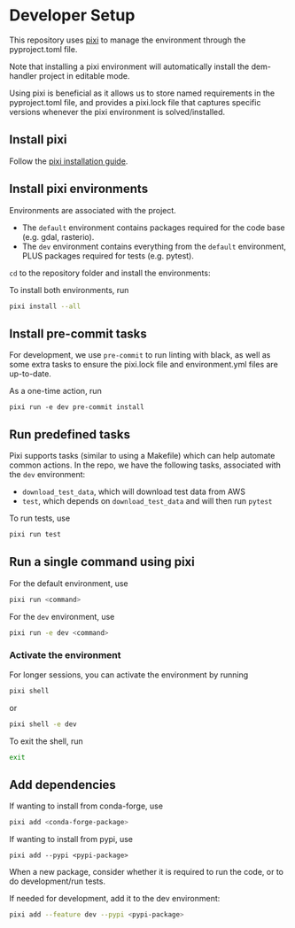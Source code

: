 # Developer Setup

This repository uses [pixi](https://pixi.sh/latest/) to manage the environment through the pyproject.toml file.

Note that installing a pixi environment will automatically install the dem-handler project in editable mode.

Using pixi is beneficial as it allows us to store named requirements in the pyproject.toml file, and provides a pixi.lock file that captures specific versions whenever the pixi environment is solved/installed.

## Install pixi

Follow the [pixi installation guide](https://pixi.sh/latest/#installation).

## Install pixi environments
Environments are associated with the project.

* The `default` environment contains packages required for the code base (e.g. gdal, rasterio).
* The `dev` environment contains everything from the `default` environment, PLUS packages required for tests (e.g. pytest).

`cd` to the repository folder and install the environments:

To install both environments, run
```bash
pixi install --all
```

## Install pre-commit tasks
For development, we use `pre-commit` to run linting with black, as well as some extra tasks to ensure the pixi.lock file and environment.yml files are up-to-date.

As a one-time action, run 
```
pixi run -e dev pre-commit install
```

## Run predefined tasks
Pixi supports tasks (similar to using a Makefile) which can help automate common actions. In the repo, we have the following tasks, associated with the `dev` environment:
* `download_test_data`, which will download test data from AWS
* `test`, which depends on `download_test_data` and will then run `pytest`

To run tests, use
```bash
pixi run test
```

## Run a single command using pixi
For the default environment, use
```bash
pixi run <command>
```

For the `dev` environment, use
```bash
pixi run -e dev <command>
```

### Activate the environment
For longer sessions, you can activate the environment by running
```bash
pixi shell
```
or 
```bash
pixi shell -e dev
```
To exit the shell, run 
```bash
exit
```

## Add dependencies
If wanting to install from conda-forge, use
```bash
pixi add <conda-forge-package>
```

If wanting to install from pypi, use
```
pixi add --pypi <pypi-package>
```

When a new package, consider whether it is required to run the code, or to do development/run tests. 

If needed for development, add it to the dev environment:
```bash
pixi add --feature dev --pypi <pypi-package>
```